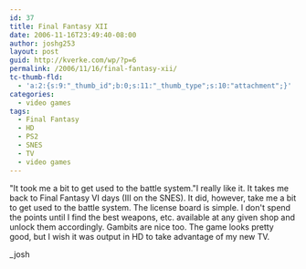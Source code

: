 ```yaml
---
id: 37
title: Final Fantasy XII
date: 2006-11-16T23:49:40-08:00
author: joshg253
layout: post
guid: http://kverke.com/wp/?p=6
permalink: /2006/11/16/final-fantasy-xii/
tc-thumb-fld:
  - 'a:2:{s:9:"_thumb_id";b:0;s:11:"_thumb_type";s:10:"attachment";}'
categories:
  - video games
tags:
  - Final Fantasy
  - HD
  - PS2
  - SNES
  - TV
  - video games
---
```

"It took me a bit to get used to the battle system."I really like it. It takes me back to Final Fantasy VI days (III on the SNES). It did, however, take me a bit to get used to the battle system. The license board is simple. I don't spend the points until I find the best weapons, etc. available at any given shop and unlock them accordingly. Gambits are nice too. The game looks pretty good, but I wish it was output in HD to take advantage of my new TV.

_josh